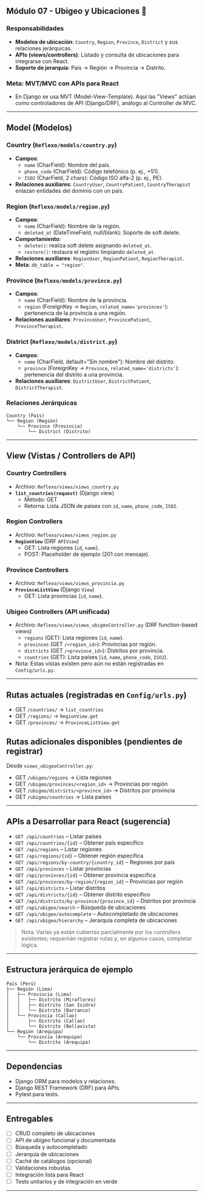 ## Módulo 07 - Ubigeo y Ubicaciones 📍

### Responsabilidades
- **Modelos de ubicación**: `Country`, `Region`, `Province`, `District` y sus relaciones jerárquicas.
- **APIs (views/controllers)**: Listado y consulta de ubicaciones para integrarse con React.
- **Soporte de jerarquía**: País → Región → Provincia → Distrito.

### Meta: MVT/MVC con APIs para React
- En Django se usa MVT (Model-View-Template). Aquí las "Views" actúan como controladores de API (Django/DRF), análogo al Controller de MVC.

---

## Model (Modelos)

### Country (`Reflexo/models/country.py`)
- **Campos**:
  - `name` (CharField): Nombre del país.
  - `phone_code` (CharField): Código telefónico (p. ej., +51).
  - `ISO2` (CharField, 2 chars): Código ISO alfa-2 (p. ej., PE).
- **Relaciones auxiliares**: `CountryUser`, `CountryPatient`, `CountryTherapist` enlazan entidades del dominio con un país.

### Region (`Reflexo/models/region.py`)
- **Campos**:
  - `name` (CharField): Nombre de la región.
  - `deleted_at` (DateTimeField, null/blank): Soporte de soft delete.
- **Comportamiento**:
  - `delete()`: realiza soft delete asignando `deleted_at`.
  - `restore()`: restaura el registro limpiando `deleted_at`.
- **Relaciones auxiliares**: `RegionUser`, `RegionPatient`, `RegionTherapist`.
- **Meta**: `db_table = "region"`.

### Province (`Reflexo/models/province.py`)
- **Campos**:
  - `name` (CharField): Nombre de la provincia.
  - `region` (ForeignKey → `Region`, `related_name='provinces'`): pertenencia de la provincia a una región.
- **Relaciones auxiliares**: `ProvinceUser`, `ProvincePatient`, `ProvinceTherapist`.

### District (`Reflexo/models/district.py`)
- **Campos**:
  - `name` (CharField, default="Sin nombre"): Nombre del distrito.
  - `province` (ForeignKey → `Province`, `related_name='districts'`): pertenencia del distrito a una provincia.
- **Relaciones auxiliares**: `DistrictUser`, `DistrictPatient`, `DistrictTherapist`.

### Relaciones Jerárquicas
```
Country (País)
└── Region (Región)
    └── Province (Provincia)
        └── District (Distrito)
```

---

## View (Vistas / Controllers de API)

### Country Controllers
- Archivo: `Reflexo/views/views_country.py`
- **`list_countries(request)`** (Django view)
  - Método: GET
  - Retorna: Lista JSON de países con `id`, `name`, `phone_code`, `ISO2`.

### Region Controllers
- Archivo: `Reflexo/views/views_region.py`
- **`RegionView`** (DRF `APIView`)
  - GET: Lista regiones (`id`, `name`).
  - POST: Placeholder de ejemplo (201 con mensaje).

### Province Controllers
- Archivo: `Reflexo/views/views_provincia.py`
- **`ProvinceListView`** (Django `View`)
  - GET: Lista provincias (`id`, `name`).

### Ubigeo Controllers (API unificada)
- Archivo: `Reflexo/views/views_ubigeoController.py` (DRF function-based views)
  - `regions` (GET): Lista regiones (`id`, `name`).
  - `provinces` (GET `/<region_id>`): Provincias por región.
  - `districts` (GET `/<province_id>`): Distritos por provincia.
  - `countries` (GET): Lista países (`id`, `name`, `phone_code`, `ISO2`).
- Nota: Estas vistas existen pero aún no están registradas en `Config/urls.py`.

---

## Rutas actuales (registradas en `Config/urls.py`)
- GET `/countries/` → `list_countries`
- GET `/regions/` → `RegionView.get`
- GET `/provinces/` → `ProvinceListView.get`

## Rutas adicionales disponibles (pendientes de registrar)
Desde `views_ubigeoController.py`:
- GET `/ubigeo/regions` → Lista regiones
- GET `/ubigeo/provinces/<region_id>` → Provincias por región
- GET `/ubigeo/districts/<province_id>` → Distritos por provincia
- GET `/ubigeo/countries` → Lista países

---

## APIs a Desarrollar para React (sugerencia)
- `GET /api/countries` – Listar países
- `GET /api/countries/{id}` – Obtener país específico
- `GET /api/regions` – Listar regiones
- `GET /api/regions/{id}` – Obtener región específica
- `GET /api/regions/by-country/{country_id}` – Regiones por país
- `GET /api/provinces` – Listar provincias
- `GET /api/provinces/{id}` – Obtener provincia específica
- `GET /api/provinces/by-region/{region_id}` – Provincias por región
- `GET /api/districts` – Listar distritos
- `GET /api/districts/{id}` – Obtener distrito específico
- `GET /api/districts/by-province/{province_id}` – Distritos por provincia
- `GET /api/ubigeo/search` – Búsqueda de ubicaciones
- `GET /api/ubigeo/autocomplete` – Autocompletado de ubicaciones
- `GET /api/ubigeo/hierarchy` – Jerarquía completa de ubicaciones

> Nota: Varias ya están cubiertas parcialmente por los controllers existentes; requerirán registrar rutas y, en algunos casos, completar lógica.

---

## Estructura jerárquica de ejemplo
```
País (Perú)
├── Región (Lima)
│   ├── Provincia (Lima)
│   │   ├── Distrito (Miraflores)
│   │   ├── Distrito (San Isidro)
│   │   └── Distrito (Barranco)
│   └── Provincia (Callao)
│       ├── Distrito (Callao)
│       └── Distrito (Bellavista)
└── Región (Arequipa)
    └── Provincia (Arequipa)
        └── Distrito (Arequipa)
```

---

## Dependencias
- Django ORM para modelos y relaciones.
- Django REST Framework (DRF) para APIs.
- Pytest para tests.

---

## Entregables
- [ ] CRUD completo de ubicaciones
- [ ] API de ubigeo funcional y documentada
- [ ] Búsqueda y autocompletado
- [ ] Jerarquía de ubicaciones
- [ ] Caché de catálogos (opcional)
- [ ] Validaciones robustas
- [ ] Integración lista para React
- [ ] Tests unitarios y de integración en verde

---